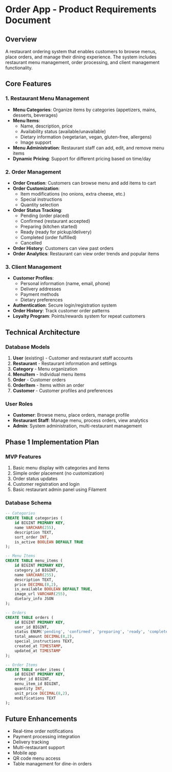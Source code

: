# Order App - Product Requirements Document

## Overview
A restaurant ordering system that enables customers to browse menus, place orders, and manage their dining experience.
The system includes restaurant menu management, order processing, and client management functionality.

## Core Features

### 1. Restaurant Menu Management
- **Menu Categories**: Organize items by categories (appetizers, mains, desserts, beverages)
- **Menu Items**: 
  - Name, description, price
  - Availability status (available/unavailable)
  - Dietary information (vegetarian, vegan, gluten-free, allergens)
  - Image support
- **Menu Administration**: Restaurant staff can add, edit, and remove menu items
- **Dynamic Pricing**: Support for different pricing based on time/day

### 2. Order Management
- **Order Creation**: Customers can browse menu and add items to cart
- **Order Customization**: 
  - Item modifications (no onions, extra cheese, etc.)
  - Special instructions
  - Quantity selection
- **Order Status Tracking**:
  - Pending (order placed)
  - Confirmed (restaurant accepted)
  - Preparing (kitchen started)
  - Ready (ready for pickup/delivery)
  - Completed (order fulfilled)
  - Cancelled
- **Order History**: Customers can view past orders
- **Order Analytics**: Restaurant can view order trends and popular items

### 3. Client Management
- **Customer Profiles**:
  - Personal information (name, email, phone)
  - Delivery addresses
  - Payment methods
  - Dietary preferences
- **Authentication**: Secure login/registration system
- **Order History**: Track customer order patterns
- **Loyalty Program**: Points/rewards system for repeat customers

## Technical Architecture

### Database Models
1. **User** (existing) - Customer and restaurant staff accounts
2. **Restaurant** - Restaurant information and settings
3. **Category** - Menu organization
4. **MenuItem** - Individual menu items
5. **Order** - Customer orders
6. **OrderItem** - Items within an order
7. **Customer** - Customer profiles and preferences

### User Roles
- **Customer**: Browse menu, place orders, manage profile
- **Restaurant Staff**: Manage menu, process orders, view analytics
- **Admin**: System administration, multi-restaurant management

## Phase 1 Implementation Plan

### MVP Features
1. Basic menu display with categories and items
2. Simple order placement (no customization)
3. Order status updates
4. Customer registration and login
5. Basic restaurant admin panel using Filament

### Database Schema
```sql
-- Categories
CREATE TABLE categories (
    id BIGINT PRIMARY KEY,
    name VARCHAR(255),
    description TEXT,
    sort_order INT,
    is_active BOOLEAN DEFAULT TRUE
);

-- Menu Items
CREATE TABLE menu_items (
    id BIGINT PRIMARY KEY,
    category_id BIGINT,
    name VARCHAR(255),
    description TEXT,
    price DECIMAL(8,2),
    is_available BOOLEAN DEFAULT TRUE,
    image_url VARCHAR(255),
    dietary_info JSON
);

-- Orders
CREATE TABLE orders (
    id BIGINT PRIMARY KEY,
    user_id BIGINT,
    status ENUM('pending', 'confirmed', 'preparing', 'ready', 'completed', 'cancelled'),
    total_amount DECIMAL(8,2),
    special_instructions TEXT,
    created_at TIMESTAMP,
    updated_at TIMESTAMP
);

-- Order Items
CREATE TABLE order_items (
    id BIGINT PRIMARY KEY,
    order_id BIGINT,
    menu_item_id BIGINT,
    quantity INT,
    unit_price DECIMAL(8,2),
    modifications TEXT
);
```

## Future Enhancements
- Real-time order notifications
- Payment processing integration
- Delivery tracking
- Multi-restaurant support
- Mobile app
- QR code menu access
- Table management for dine-in orders

